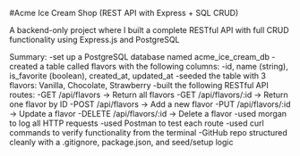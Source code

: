 #Acme Ice Cream Shop (REST API with Express + SQL CRUD)

A backend-only project where I built a complete RESTful API with full CRUD functionality using Express.js and PostgreSQL

Summary:
-set up a PostgreSQL database named acme_ice_cream_db
-created a table called flavors with the following columns:
  -id, name (string), is_favorite (boolean), created_at, updated_at
-seeded the table with 3 flavors: Vanilla, Chocolate, Strawberry
-built the following RESTful API routes:
   -GET /api/flavors → Return all flavors
   -GET /api/flavors/:id → Return one flavor by ID
   -POST /api/flavors → Add a new flavor
   -PUT /api/flavors/:id → Update a flavor
   -DELETE /api/flavors/:id → Delete a flavor
-used morgan to log all HTTP requests
-used Postman to test each route
-used curl commands to verify functionality from the terminal
-GitHub repo structured cleanly with a .gitignore, package.json, and seed/setup logic
